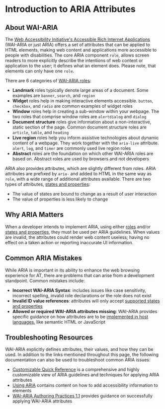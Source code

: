 # Introduction to ARIA Attributes

## About WAI-ARIA
The [Web Accessibility Initiative's Accessible Rich Internet Applications](https://www.w3.org/TR/wai-aria/#intro_ria_accessibility) (WAI-ARIA or just ARIA) offers a set of attributes that can be applied to HTML elements, making web content and applications more accessible to people with disabilities. The core ARIA component `role`, allows screen readers to more explicitly describe the intentions of web content or application to the user; it defines what an element does. Please note, that elements can only have one `role`.

There are 6 categories of [WAI-ARIA roles](https://www.w3.org/TR/wai-aria-1.1/#roles_categorization):

* **Landmark** roles typically denote large areas of a document. Some examples are `banner`, `search`, and `region`
* **Widget** roles help in making interactive elements accessible. `button`, `checkbox`, and `radio` are common examples of widget roles
* **Window** roles help in creating a sub-window within your webpage. The two roles that comprise window roles are `alertdialog` and `dialog`
* **Document structure** roles give information about a non-interactive, static section of the page. Common document structure roles are `article`, `table`, and `heading`
* **Live region** roles help you inform assistive technologies about dynamic content of a webpage. They work together with the `aria-live` attribute. `alert`, `log`, and `timer` are commonly used live region roles
* **Abstract** roles are the foundation on which other WAI-ARIA roles are based on. Abstract roles are used by browsers and not developers

ARIA also provides attributes, which are slightly different from roles. ARIA attributes are prefixed by `aria-` and added to HTML in the same way as `role`, with a wide range of additional attributes available. There are two types of attributes, [states and properties](https://www.w3.org/TR/wai-aria/#states_and_properties):

* The value of states are bound to change as a result of user interaction
* The value of properties is less likely to change

## Why ARIA Matters

When a developer intends to implement ARIA, using either [roles](https://www.w3.org/TR/wai-aria-1.0/roles) and/or [states and properties](https://www.w3.org/TR/wai-aria-1.0/states_and_properties), they must be used per ARIA guidelines. When values are invalid, the attributes could render web content useless; having no effect on a taken action or reporting inaccurate UI information.

## Common ARIA Mistakes

While ARIA is important in its ability to enhance the web browsing experience for AT, there are problems that can arise from a development standpoint. Common mistakes include:

* **Incorrect WAI-ARIA Syntax**: includes issues like case sensitivity, incorrect spelling, invalid role declarations or the role does not exist
* **Invalid ID value references**: attributes will only accept [supported states and properties](https://www.w3.org/TR/wai-aria-1.1/#state_prop_def)
* **Allowed or required WAI-ARIA attributes missing**: WAI-ARIA provides specific guidance on how attributes are to be [implemented in host languages](https://www.w3.org/TR/2017/REC-wai-aria-1.1-20171214/#host_languages), like semantic HTML or JavaScript

## Troubleshooting Resources

WAI-ARIA explicitly defines attributes, their values, and how they can be used. In addition to the links mentioned throughout this page, the following documentation can also be used to troubleshoot common ARIA issues:

* [Customizable Quick Reference](https://www.w3.org/WAI/WCAG21/quickref/?showtechniques=145#top) is a comprehensive and highly customizable view of ARIA guidelines and techniques for applying ARIA attributes
* [Using ARIA](https://w3c.github.io/using-aria/) contains content on how to add accessibility information to elements
* [WAI-ARIA Authoring Practices 1.1](https://www.w3.org/TR/wai-aria-practices/) provides guidance on successfully applying WAI-ARIA attributes
